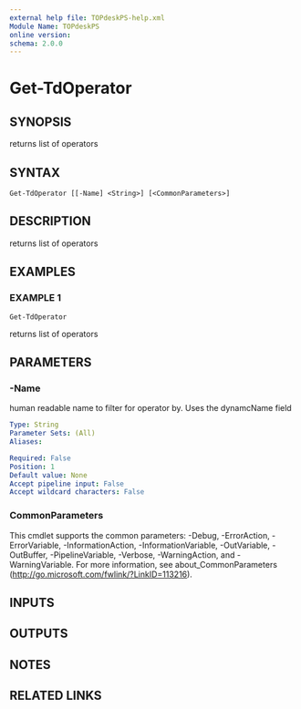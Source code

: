 ```yaml
---
external help file: TOPdeskPS-help.xml
Module Name: TOPdeskPS
online version:
schema: 2.0.0
---
```


# Get-TdOperator

## SYNOPSIS
returns list of operators

## SYNTAX

```
Get-TdOperator [[-Name] <String>] [<CommonParameters>]
```

## DESCRIPTION
returns list of operators

## EXAMPLES

### EXAMPLE 1
```
Get-TdOperator
```

returns list of operators

## PARAMETERS

### -Name
human readable name to filter for operator by.
Uses the dynamcName field

```yaml
Type: String
Parameter Sets: (All)
Aliases:

Required: False
Position: 1
Default value: None
Accept pipeline input: False
Accept wildcard characters: False
```

### CommonParameters
This cmdlet supports the common parameters: -Debug, -ErrorAction, -ErrorVariable, -InformationAction, -InformationVariable, -OutVariable, -OutBuffer, -PipelineVariable, -Verbose, -WarningAction, and -WarningVariable.
For more information, see about_CommonParameters (http://go.microsoft.com/fwlink/?LinkID=113216).

## INPUTS

## OUTPUTS

## NOTES

## RELATED LINKS

